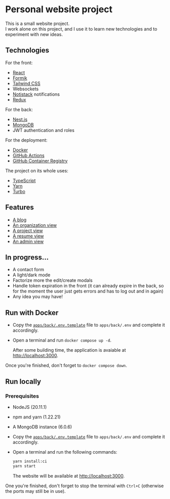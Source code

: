 # Personal website project

This is a small website project. <br />
I work alone on this project, and I use it to learn new technologies and to experiment with new ideas. <br >

## Technologies

For the front:

- [React](https://reactjs.org/)
- [Formik](https://formik.org/)
- [Tailwind CSS](https://tailwindcss.com/)
- Websockets
- [Notistack](https://notistack.com/) notifications
- [Redux](https://redux.js.org/)

For the back:

- [Nest.js](https://nestjs.com/)
- [MongoDB](https://www.mongodb.com/)
- JWT authentication and roles

For the deployment:

- [Docker](https://www.docker.com/)
- [GitHub Actions](https://docs.github.com/en/actions)
- [GitHub Container Registry](https://docs.github.com/en/packages/guides/about-github-container-registry)

The project on its whole uses:

- [TypeScript](https://www.typescriptlang.org/)
- [Yarn](https://yarnpkg.com/)
- [Turbo](https://turbo.build/)

## Features

- [A blog](apps/front/src/home#readme)
- [An organization view](apps/front/src/organization#readme)
- [A project view](apps/front/src/project#readme)
- [A resume view](apps/front/src/resume#readme)
- [An admin view](apps/front/src/admin#readme)

## In progress...

- A contact form
- A light/dark mode
- Factorize more the edit/create modals
- Handle token expiration in the front (it can already expire in the back, so for the moment the user just gets errors and has to log out and in again)
- Any idea you may have!

## Run with Docker

- Copy the [`apps/back/.env.template`](apps/back/.env.template) file to `apps/back/.env` and complete it accordingly.
- Open a terminal and run `docker compose up -d`.

  After some building time, the application is avaiable at [http://localhost:3000](http://localhost:3000).

Once you're finished, don't forget to `docker compose down`.

## Run locally

### Prerequisites

- NodeJS (20.11.1)
- npm and yarn (1.22.21)
- A MongoDB instance (6.0.6)

- Copy the [`apps/back/.env.template`](apps/back/.env.template) file to `apps/back/.env` and complete it accordingly.
- Open a terminal and run the following commands:

  ```bash
  yarn install:ci
  yarn start
  ```

  The website will be available at [http://localhost:3000](http://localhost:3000).

One you're finished, don't forget to stop the terminal with `Ctrl+C` (otherwise the ports may still be in use).
